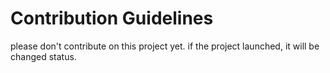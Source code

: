 # Contribution Guidelines

please don't contribute on this project yet.
if the project launched, it will be changed status.